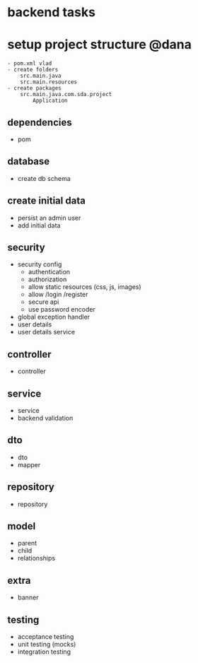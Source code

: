 # backend tasks

# setup project structure @dana

    - pom.xml vlad
    - create folders
        src.main.java
        src.main.resources
    - create packages
        src.main.java.com.sda.project
            Application

## dependencies

- pom

## database

- create db schema

## create initial data

- persist an admin user
- add initial data

## security

- security config
  - authentication
  - authorization
  - allow static resources (css, js, images)
  - allow /login /register
  - secure api
  - use password encoder
- global exception handler
- user details
- user details service

## controller

- controller

## service

- service
- backend validation

## dto

- dto
- mapper

## repository

- repository

## model

- parent
- child
- relationships

## extra

- banner

## testing

- acceptance testing
- unit testing (mocks)
- integration testing
